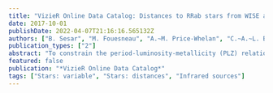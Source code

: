 ```yaml
---
title: "VizieR Online Data Catalog: Distances to RRab stars from WISE and Gaia (Sesar+, 2017)"
date: 2017-10-01
publishDate: 2022-04-07T21:16:16.565132Z
authors: ["B. Sesar", "M. Fouesneau", "A.~M. Price-Whelan", "C.~A.~L. Bailer-Jones", "A. Gould", "H. -W. Rix"]
publication_types: ["2"]
abstract: "To constrain the period-luminosity-metallicity (PLZ) relations for RR Lyrae stars in WISE W1 and W2 bands, we use TGAS trigonometric parallaxes (barensuremathømega), spectroscopic metallicities ([Fe/H]; Fernley+ 1998, J/A+A/330/515), log- periods (logP, base 10), and apparent magnitudes (m; Klein+ 2014, J/MNRAS/440/L96) for 102 RRab stars within åisebox-0.5ex~2.5kpc from the Sun. The E(B-V) reddening at a star's position is obtained from the Schlegel+ (1998ApJ...500..525S) dust map. (1 data file)."
featured: false
publication: "*VizieR Online Data Catalog*"
tags: ["Stars: variable", "Stars: distances", "Infrared sources"]
---
```


